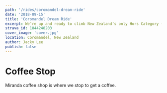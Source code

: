 ```yaml
---
path: '/rides/coromandel-dream-ride'
date: '2018-09-15'
title: 'Coromandel Dream Ride'
excerpt: We’re up and ready to climb New Zealand’s only Hors Category (HC) road. We were, and continue to be surprised that the Ohakune to Turoa climb is NZ’s only HC climb. When you think of all of the other mountain roads there are throughout NZ, it’s a little surprising.
strava_id: 1844248203
cover_image: 'cover.jpg'
location: Coromandel, New Zealand
author: Jacky Lee
publish: false
---
```


# Coffee Stop

<marker-link lat="-37.177709" lng="175.294114">Miranda coffee shop</marker-link> is where we stop to get a coffee.
